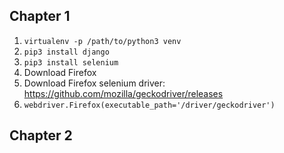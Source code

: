 ## Chapter 1
1. `virtualenv -p /path/to/python3 venv`
2. `pip3 install django`
3. `pip3 install selenium`
4. Download Firefox
5. Download Firefox selenium driver: https://github.com/mozilla/geckodriver/releases
6. `webdriver.Firefox(executable_path='/driver/geckodriver')`

## Chapter 2
